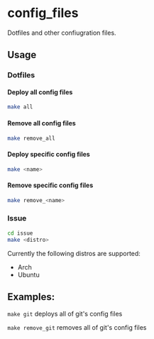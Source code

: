 # config_files
Dotfiles and other confiugration files.

## Usage
### Dotfiles
#### Deploy all config files
```sh
make all
```

#### Remove all config files
```sh
make remove_all
```

#### Deploy specific config files
```sh
make <name>
```

#### Remove specific config files
```sh
make remove_<name>
```

### Issue
```sh
cd issue
make <distro>
```

Currently the following distros are supported:
* Arch
* Ubuntu

## Examples:
`make git` deploys all of git's config files

`make remove_git` removes all of git's config files
